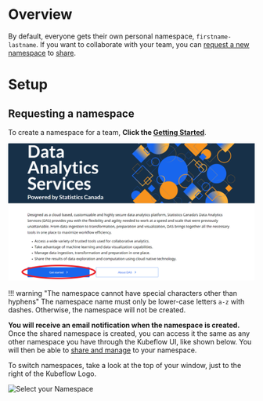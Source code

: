 # Overview

By default, everyone gets their own personal namespace, `firstname-lastname`. If you want to collaborate with your team, you can [request a new namespace](Request-a-Namespace.md#requesting-a-namespace) to [share](Overview.md#share-a-namespace-in-kubeflow).

# Setup

## Requesting a namespace

To create a namespace for a team, **Click the [Getting Started](https://www.statcan.gc.ca/data-analytics-services/overview)**.

![Getting Started](../images/DasGettingStarted.PNG)

<!-- prettier-ignore -->
!!! warning "The namespace cannot have special characters other than hyphens"
    The namespace name must only be lower-case letters `a-z` with dashes. Otherwise, the namespace will not be created.

**You will receive an email notification when the namespace is created.** Once the shared namespace is created, you can access it the same as any other namespace you have through the Kubeflow UI, like shown below. You will then be able to [share and manage](Overview.md#share-compute-namespace-in-kubeflow) to your namespace.

To switch namespaces, take a look at the top of your window, just to the right of the Kubeflow Logo.

![Select your Namespace](../images/kubeflow_manage_contributors.png)
